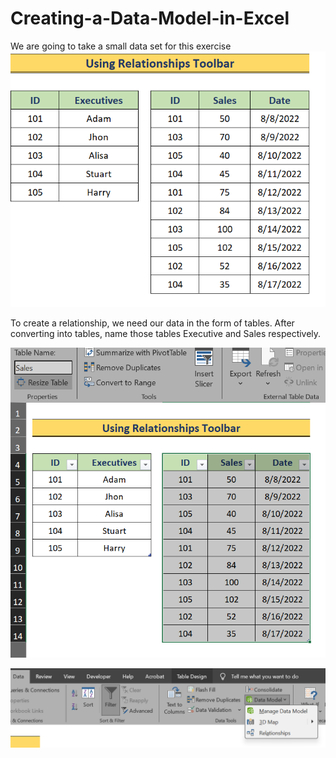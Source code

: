 # Creating-a-Data-Model-in-Excel
We are going to take a small data set for this exercise
![img alt](https://github.com/nsankareswari-70/Creating-a-Data-Model-in-Excel/blob/6349753181bd30744c489e3690f66cc47e185701/dm1.png)

To create a relationship, we need our data in the form of tables. After converting into tables, name those tables Executive and Sales respectively.

![img alt](https://github.com/nsankareswari-70/Creating-a-Data-Model-in-Excel/blob/893953e1d78b29dd8b5895498a8331bd4a2ae240/dm2.png)

![img alt](https://github.com/nsankareswari-70/Creating-a-Data-Model-in-Excel/blob/72cf4c5f829e567ca2c635bb5e9d6aa0b12b47e3/dm3.png)





